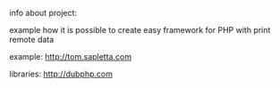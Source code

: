 info about project:

example how it is possible to create easy framework for PHP with print remote data

example:
http://tom.sapletta.com

libraries:
http://dubphp.com

